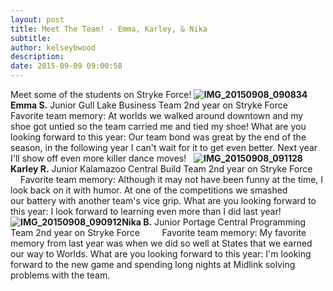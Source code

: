 ```yaml
---
layout: post
title: Meet The Team! - Emma, Karley, & Nika
subtitle:
author: kelseybwood
description:
date: 2015-09-09 09:00:58
---
```


Meet some of the students on Stryke Force! **![IMG_20150908_090834](/wp-content/uploads/2015/09/IMG_20150908_090834-300x300.jpg)Emma S.** Junior Gull Lake Business Team 2nd year on Stryke Force         Favorite team memory: At worlds we walked around downtown and my shoe got untied so the team carried me and tied my shoe! What are you looking forward to this year: Our team bond was great by the end of the season, in the following year I can't wait for it to get even better. Next year I'll show off even more killer dance moves!   **![IMG_20150908_091128](http://strykeforce.org/wp-content/uploads/2015/09/IMG_20150908_091128-300x300.jpg)Karley R.** Junior Kalamazoo Central Build Team 2nd year on Stryke Force         Favorite team memory: Although it may not have been funny at the time, I look back on it with humor. At one of the competitions we smashed our battery with another team's vice grip. What are you looking forward to this year: I look forward to learning even more than I did last year!   **![IMG_20150908_090912](http://strykeforce.org/wp-content/uploads/2015/09/IMG_20150908_090912-300x300.jpg)Nika B.** Junior Portage Central Programming Team 2nd year on Stryke Force         Favorite team memory: My favorite memory from last year was when we did so well at States that we earned our way to Worlds. What are you looking forward to this year: I'm looking forward to the new game and spending long nights at Midlink solving problems with the team.
